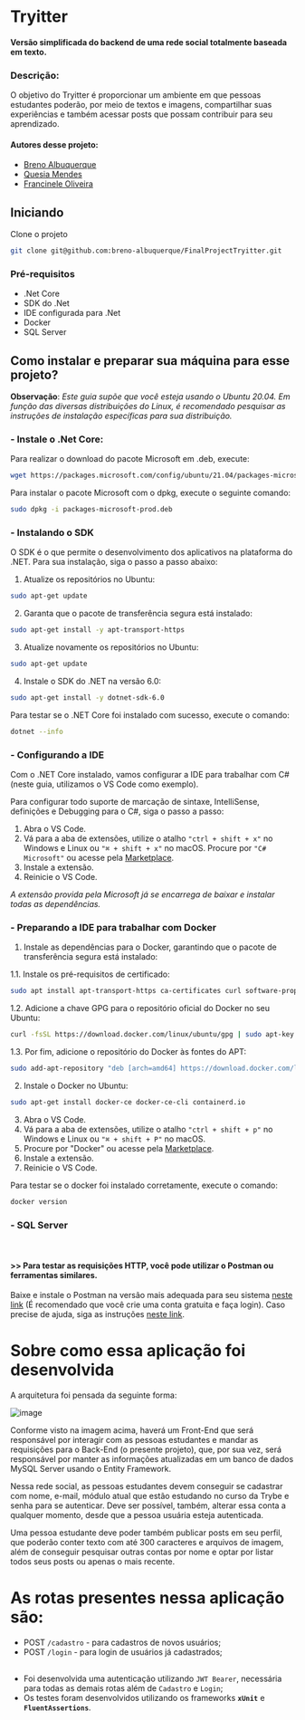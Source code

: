 # Tryitter
#### Versão simplificada do backend de uma rede social totalmente baseada em texto.

### Descrição:
O objetivo do Tryitter é proporcionar um ambiente em que pessoas estudantes poderão, por meio de textos e imagens, compartilhar suas experiências e também acessar posts que possam contribuir para seu aprendizado.

#### Autores desse projeto:

- [Breno Albuquerque](https://github.com/breno-albuquerque)
- [Quesia Mendes](https://github.com/Ques-Mendes)
- [Francinele Oliveira](https://github.com/Fran-C-Oliveira)

## Iniciando

Clone o projeto

```zsh
git clone git@github.com:breno-albuquerque/FinalProjectTryitter.git
```
### Pré-requisitos
- .Net Core
- SDK do .Net
- IDE configurada para .Net
- Docker
- SQL Server

## Como instalar e preparar sua máquina para esse projeto?
  <b>Observação</b>: <i>Este guia supõe que você esteja usando o Ubuntu 20.04.
    Em função das diversas distribuições do Linux, é recomendado pesquisar as instruções de instalação específicas para sua distribuição.</i>

### - Instale o .Net Core: 
Para realizar o download do pacote Microsoft em .deb, execute:

```zsh
wget https://packages.microsoft.com/config/ubuntu/21.04/packages-microsoft-prod.deb -O packages-microsoft-prod.deb
``` 

Para instalar o pacote Microsoft com o dpkg, execute o seguinte comando:

```zsh
sudo dpkg -i packages-microsoft-prod.deb
``` 

### - Instalando o SDK

O SDK é o que permite o desenvolvimento dos aplicativos na plataforma do .NET. Para sua instalação, siga o passo a passo abaixo:

1. Atualize os repositórios no Ubuntu:
```zsh
sudo apt-get update
``` 
2. Garanta que o pacote de transferência segura está instalado:
```zsh
sudo apt-get install -y apt-transport-https
``` 
3. Atualize novamente os repositórios no Ubuntu:
```zsh
sudo apt-get update
``` 
4. Instale o SDK do .NET na versão 6.0:

```zsh
sudo apt-get install -y dotnet-sdk-6.0
``` 
Para testar se o .NET Core foi instalado com sucesso, execute o comando:
```zsh
dotnet --info
``` 

### - Configurando a IDE 
Com o .NET Core instalado, vamos configurar a IDE para trabalhar com C#(neste guia, utilizamos o VS Code como exemplo).

Para configurar todo suporte de marcação de sintaxe, IntelliSense, definições e Debugging para o C#, siga o passo a passo:

1. Abra o VS Code.
2. Vá para a aba de extensões, utilize o atalho ``"ctrl + shift + x"`` no Windows e Linux ou ``"⌘ + shift + x"`` no macOS. Procure por ``"C# Microsoft"`` ou acesse pela [Marketplace](https://marketplace.visualstudio.com/items?itemName=ms-dotnettools.csharp). 
3. Instale a extensão.
4. Reinicie o VS Code.

<i> A extensão provida pela Microsoft já se encarrega de baixar e instalar todas as dependências. </i> 

### - Preparando a IDE para trabalhar com Docker

1. Instale as dependências para o Docker, garantindo que o pacote de transferência segura está instalado:

  1.1. Instale os pré-requisitos de certificado:

```zsh
sudo apt install apt-transport-https ca-certificates curl software-properties-common 
``` 
  1.2. Adicione a chave GPG para o repositório oficial do Docker no seu Ubuntu:

```zsh
curl -fsSL https://download.docker.com/linux/ubuntu/gpg | sudo apt-key add -
``` 
   1.3. Por fim, adicione o repositório do Docker às fontes do APT:
```zsh
sudo add-apt-repository "deb [arch=amd64] https://download.docker.com/linux/ubuntu focal stable"
``` 
2. Instale o Docker no Ubuntu:
```zsh
sudo apt-get install docker-ce docker-ce-cli containerd.io
``` 
3. Abra o VS Code.
4. Vá para a aba de extensões, utilize o atalho ``"ctrl + shift + p"`` no Windows e Linux ou ``"⌘ + shift + P"`` no macOS.
5. Procure por "Docker" ou acesse pela [Marketplace](https://marketplace.visualstudio.com/items?itemName=ms-azuretools.vscode-docker).
6. Instale a extensão.
7. Reinicie o VS Code.

Para testar se o docker foi instalado corretamente, execute o comando:
```zsh
docker version
``` 

### - SQL Server

<br>

#### >> Para testar as requisições HTTP, você pode utilizar o Postman ou ferramentas similares.

  Baixe e instale o Postman na versão mais adequada para seu sistema [neste link](https://www.postman.com/downloads/) (É recomendado que você crie uma conta gratuita e faça login).
  Caso precise de ajuda, siga as instruções [neste link](https://atendimento.tecnospeed.com.br/hc/pt-br/articles/360017143594-Como-instalar-e-utilizar-o-Postman-para-enviar-requisi%C3%A7%C3%B5es-HTTP). 

##
# Sobre como essa aplicação foi desenvolvida

A arquitetura foi pensada da seguinte forma:

![image](https://user-images.githubusercontent.com/93018956/207479342-fd60243e-9f9a-4f11-9c70-123f0d4ed461.png)

Conforme visto na imagem acima, haverá um Front-End que será responsável por interagir com as pessoas estudantes e mandar as requisições para o Back-End (o presente projeto), que, por sua vez, será responsável por manter as informações atualizadas em um banco de dados MySQL Server usando o Entity Framework.

Nessa rede social, as pessoas estudantes devem conseguir se cadastrar com nome, e-mail, módulo atual que estão estudando no curso da Trybe e senha para se autenticar. Deve ser possível, também, alterar essa conta a qualquer momento, desde que a pessoa usuária esteja autenticada.

Uma pessoa estudante deve poder também publicar posts em seu perfil, que poderão conter texto com até 300 caracteres e arquivos de imagem, além de conseguir pesquisar outras contas por nome e optar por listar todos seus posts ou apenas o mais recente.

##
# As rotas presentes nessa aplicação são: 

- POST `/cadastro` - para cadastros de novos usuários;
- POST `/login` - para login de usuários já cadastrados;

##
 - Foi desenvolvida uma autenticação utilizando `JWT Bearer`, necessária para todas as demais rotas além de `Cadastro` e `Login`;  
 - Os testes foram desenvolvidos utilizando os frameworks <b>`xUnit`</b> e <b>`FluentAssertions`</b>. 
